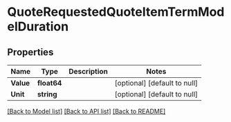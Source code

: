 # QuoteRequestedQuoteItemTermModelDuration

## Properties
Name | Type | Description | Notes
------------ | ------------- | ------------- | -------------
**Value** | **float64** |  | [optional] [default to null]
**Unit** | **string** |  | [optional] [default to null]

[[Back to Model list]](../README.md#documentation-for-models) [[Back to API list]](../README.md#documentation-for-api-endpoints) [[Back to README]](../README.md)

